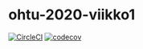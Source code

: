 # ohtu-2020-viikko1

[![CircleCI](https://circleci.com/gh/Sendouc/ohtu-2020-viikko1.svg?style=svg)](https://circleci.com/gh/Sendouc/ohtu-2020-viikko1)
[![codecov](https://codecov.io/gh/Sendouc/ohtu-2020-viikko1/branch/master/graph/badge.svg)](https://codecov.io/gh/Sendouc/ohtu-2020-viikko1)
